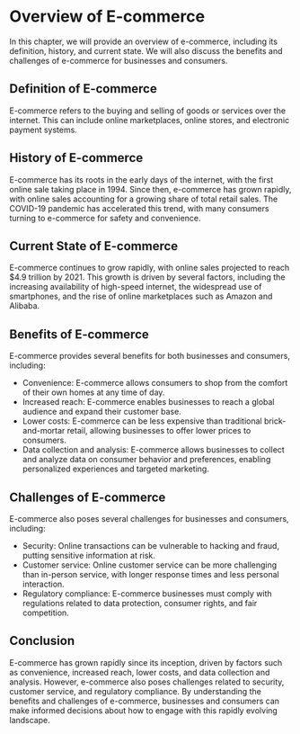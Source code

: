 Overview of E-commerce
=========================================================

In this chapter, we will provide an overview of e-commerce, including its definition, history, and current state. We will also discuss the benefits and challenges of e-commerce for businesses and consumers.

Definition of E-commerce
------------------------

E-commerce refers to the buying and selling of goods or services over the internet. This can include online marketplaces, online stores, and electronic payment systems.

History of E-commerce
---------------------

E-commerce has its roots in the early days of the internet, with the first online sale taking place in 1994. Since then, e-commerce has grown rapidly, with online sales accounting for a growing share of total retail sales. The COVID-19 pandemic has accelerated this trend, with many consumers turning to e-commerce for safety and convenience.

Current State of E-commerce
---------------------------

E-commerce continues to grow rapidly, with online sales projected to reach $4.9 trillion by 2021. This growth is driven by several factors, including the increasing availability of high-speed internet, the widespread use of smartphones, and the rise of online marketplaces such as Amazon and Alibaba.

Benefits of E-commerce
----------------------

E-commerce provides several benefits for both businesses and consumers, including:

* Convenience: E-commerce allows consumers to shop from the comfort of their own homes at any time of day.
* Increased reach: E-commerce enables businesses to reach a global audience and expand their customer base.
* Lower costs: E-commerce can be less expensive than traditional brick-and-mortar retail, allowing businesses to offer lower prices to consumers.
* Data collection and analysis: E-commerce allows businesses to collect and analyze data on consumer behavior and preferences, enabling personalized experiences and targeted marketing.

Challenges of E-commerce
------------------------

E-commerce also poses several challenges for businesses and consumers, including:

* Security: Online transactions can be vulnerable to hacking and fraud, putting sensitive information at risk.
* Customer service: Online customer service can be more challenging than in-person service, with longer response times and less personal interaction.
* Regulatory compliance: E-commerce businesses must comply with regulations related to data protection, consumer rights, and fair competition.

Conclusion
----------

E-commerce has grown rapidly since its inception, driven by factors such as convenience, increased reach, lower costs, and data collection and analysis. However, e-commerce also poses challenges related to security, customer service, and regulatory compliance. By understanding the benefits and challenges of e-commerce, businesses and consumers can make informed decisions about how to engage with this rapidly evolving landscape.
